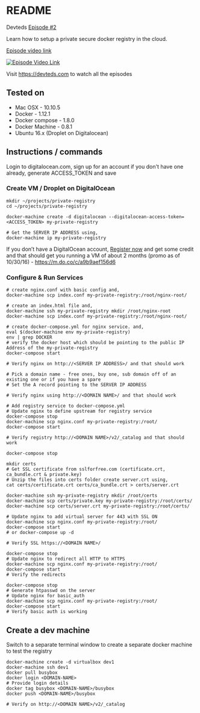 # README

Devteds [Episode #2](https://devteds.com/episodes/2-setup-private-docker-registry-secure-with-ssl-password)

Learn how to setup a private secure docker registry in the cloud.

[Episode video link](https://youtu.be/KMldBtbJ4qI)

[![Episode Video Link](https://i.ytimg.com/vi/KMldBtbJ4qI/hqdefault.jpg)](https://youtu.be/KMldBtbJ4qI)

Visit https://devteds.com to watch all the episodes

## Tested on

* Mac OSX - 10.10.5
* Docker - 1.12.1
* Docker compose - 1.8.0
* Docker Machine - 0.8.1
* Ubuntu 16.x (Droplet on Digitalocean)

## Instructions / commands

Login to digitalocean.com, sign up for an account if you don't have one already, generate ACCESS_TOKEN and save

### Create VM / Droplet on DigitalOcean
```
mkdir ~/projects/private-registry
cd ~/projects/private-registry

docker-machine create -d digitalocean --digitalocean-access-token=<ACCESS_TOKEN> my-private-registry

# Get the SERVER IP ADDRESS using,
docker-machine ip my-private-registry
```

If you don’t have a DigitalOcean account, [Register now](https://m.do.co/c/a9b9aef156d6) and get some credit and that should get you running a VM of about 2 months (promo as of 10/30/16) - https://m.do.co/c/a9b9aef156d6

### Configure & Run Services

```
# create nginx.conf with basic config and,
docker-machine scp index.conf my-private-registry:/root/nginx-root/

# create an index.html file and,
docker-machine ssh my-private-registry mkdir /root/nginx-root
docker-machine scp index.conf my-private-registry:/root/nginx-root/

# create docker-compose.yml for nginx service. and,
eval $(docker-machine env my-private-registry)
env | grep DOCKER
# verify the docker host which should be pointing to the public IP Address of the my-private-registry
docker-compose start

# Verify nginx on http://<SERVER IP ADDRESS>/ and that should work

# Pick a domain name - free ones, buy one, sub domain off of an existing one or if you have a spare
# Set the A record pointing to the SERVER IP ADDRESS

# Verify nginx using http://<DOMAIN NAME>/ and that should work

# Add registry service to docker-compose.yml
# Update nginx to define upstream for registry service
docker-compose stop
docker-machine scp nginx.conf my-private-registry:/root/
docker-compose start

# Verify registry http://<DOMAIN NAME>/v2/_catalog and that should work

docker-compose stop

mkdir certs
# Get SSL certificate from sslforfree.com (certificate.crt, ca_bundle.crt & private.key)
# Unzip the files into certs folder create server.crt using,
cat certs/certificate.crt certs/ca_bundle.crt > certs/server.crt

docker-machine ssh my-private-registry mkdir /root/certs
docker-machine scp certs/private.key my-private-registry:/root/certs/
docker-machine scp certs/server.crt my-private-registry:/root/certs/

# Update nginx to add virtual server for 443 with SSL ON
docker-machine scp nginx.conf my-private-registry:/root/
docker-compose start
# or docker-compose up -d

# Verify SSL https://<DOMAIN NAME>/

docker-compose stop
# Update nginx to redirect all HTTP to HTTPS
docker-machine scp nginx.conf my-private-registry:/root/
docker-compose start
# Verify the redirects

docker-compose stop
# Generate htpasswd on the server
# Update nginx for basic_auth
docker-machine scp nginx.conf my-private-registry:/root/
docker-compose start
# Verify basic auth is working

```


## Create a dev machine

Switch to a separate terminal window to create a separate docker machine to test the registry

```
docker-machine create -d virtualbox dev1
docker-machine ssh dev1
docker pull busybox
docker login <DOMAIN-NAME>
# Provide login details
docker tag busybox <DOMAIN-NAME>/busybox
docker push <DOMAIN-NAME>/busybox

# Verify on http://<DOMAIN NAME>/v2/_catalog
```
